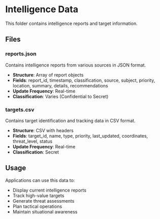 # Intelligence Data

This folder contains intelligence reports and target information.

## Files

### reports.json
Contains intelligence reports from various sources in JSON format.
- **Structure**: Array of report objects
- **Fields**: report_id, timestamp, classification, source, subject, priority, location, summary, details, recommendations
- **Update Frequency**: Real-time
- **Classification**: Varies (Confidential to Secret)

### targets.csv
Contains target identification and tracking data in CSV format.
- **Structure**: CSV with headers
- **Fields**: target_id, name, type, priority, last_updated, coordinates, threat_level, status
- **Update Frequency**: Real-time  
- **Classification**: Secret

## Usage
Applications can use this data to:
- Display current intelligence reports
- Track high-value targets
- Generate threat assessments
- Plan tactical operations
- Maintain situational awareness